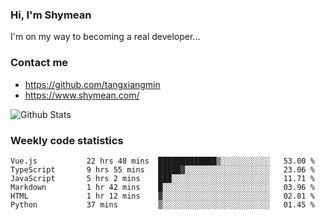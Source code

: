 ### Hi, I'm Shymean

I'm on my way to becoming a real developer...

### Contact me

- <https://github.com/tangxiangmin>
- <https://www.shymean.com/>

![Github Stats](https://github-readme-stats.vercel.app/api?username=tangxiangmin&show_icons=true&theme=dark)


###  Weekly code statistics

<!--START_SECTION:waka-->

```text
Vue.js           22 hrs 48 mins  █████████████▒░░░░░░░░░░░   53.00 %
TypeScript       9 hrs 55 mins   █████▓░░░░░░░░░░░░░░░░░░░   23.06 %
JavaScript       5 hrs 2 mins    ███░░░░░░░░░░░░░░░░░░░░░░   11.71 %
Markdown         1 hr 42 mins    █░░░░░░░░░░░░░░░░░░░░░░░░   03.96 %
HTML             1 hr 12 mins    ▓░░░░░░░░░░░░░░░░░░░░░░░░   02.81 %
Python           37 mins         ▒░░░░░░░░░░░░░░░░░░░░░░░░   01.45 %
```

<!--END_SECTION:waka-->
